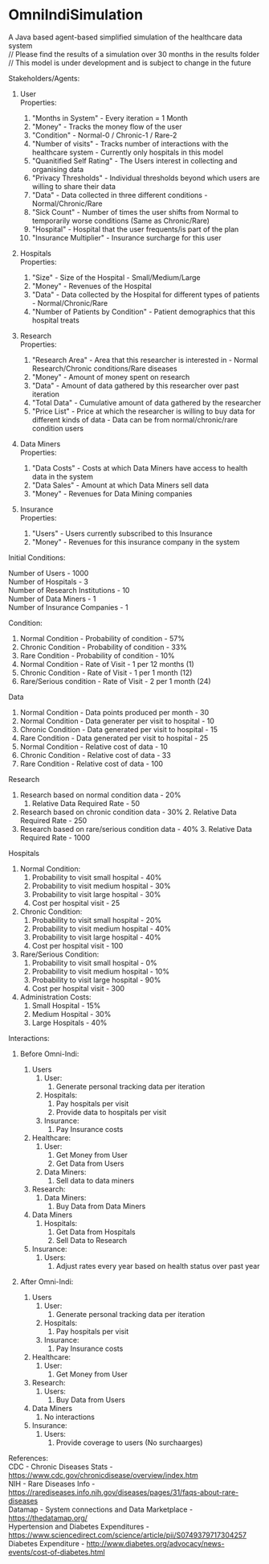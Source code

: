 # OmniIndiSimulation
A Java based agent-based simplified simulation of the healthcare data system<br>
// Please find the results of a simulation over 30 months in the results folder<br>
// This model is under development and is subject to change in the future<br>

Stakeholders/Agents:
1. User<br />
    Properties:
    1. "Months in System" - Every iteration = 1 Month
    2. "Money" - Tracks the money flow of the user
    3. "Condition" - Normal-0 / Chronic-1 / Rare-2
    4. "Number of visits" - Tracks number of interactions with the healthcare system - Currently only hospitals in this model
    5. "Quanitified Self Rating" - The Users interest in collecting and organising data
    6. "Privacy Thresholds" - Individual thresholds beyond which users are willing to share their data
    7. "Data" - Data collected in three different conditions - Normal/Chronic/Rare
    8. "Sick Count" - Number of times the user shifts from Normal to temporarily worse conditions (Same as Chronic/Rare)
    9. "Hospital" - Hospital that the user frequents/is part of the plan
    10. "Insurance Multiplier" - Insurance surcharge for this user

2. Hospitals<br />
    Properties:
    1. "Size" - Size of the Hospital - Small/Medium/Large
    2. "Money" - Revenues of the Hospital
    3. "Data" - Data collected by the Hospital for different types of patients - Normal/Chronic/Rare
    4. "Number of Patients by Condition" - Patient demographics that this hospital treats

3. Research<br />
    Properties:
    1. "Research Area" - Area that this researcher is interested in - Normal Research/Chronic conditions/Rare diseases
    2. "Money" - Amount of money spent on research
    3. "Data" - Amount of data gathered by this researcher over past iteration
    4. "Total Data" - Cumulative amount of data gathered by the researcher
    5. "Price List" - Price at which the researcher is willing to buy data for different kinds of data - Data can be from normal/chronic/rare condition users

4. Data Miners<br />
    Properties:
    1. "Data Costs" - Costs at which Data Miners have access to health data in the system
    2. "Data Sales" - Amount at which Data Miners sell data
    3. "Money" - Revenues for Data Mining companies

5. Insurance<br />
    Properties:
    1. "Users" - Users currently subscribed to this Insurance
    2. "Money" - Revenues for this insurance company in the system

Initial Conditions:

Number of Users - 1000<br/>
Number of Hospitals - 3<br/>
Number of Research Institutions - 10<br/>
Number of Data Miners - 1<br/>
Number of Insurance Companies - 1<br/>

Condition:
1. Normal Condition - Probability of condition - 57%
2. Chronic Condition - Probability of condition - 33%
3. Rare Condition - Probability of condition - 10%
4. Normal Condition - Rate of Visit - 1 per 12 months (1)
5. Chronic Condition - Rate of Visit - 1 per 1 month (12)
6. Rare/Serious condition - Rate of Visit - 2 per 1 month (24)

Data
1. Normal Condition - Data points produced per month - 30
2. Normal Condition - Data generater per visit to hospital - 10
3. Chronic Condition - Data generated per visit to hospital - 15
4. Rare Condition - Data generated per visit to hospital - 25
5. Normal Condition - Relative cost of data - 10
6. Chronic Condition - Relative cost of data - 33
7. Rare Condition - Relative cost of data - 100

Research
1. Research based on normal condition data - 20%
    1. Relative Data Required Rate - 50
2. Research based on chronic condition data - 30%
    2. Relative Data Required Rate - 250
3. Research based on rare/serious condition data - 40%
    3. Relative Data Required Rate - 1000

Hospitals
1. Normal Condition:
    1. Probability to visit small hospital - 40%
    2. Probability to visit medium hospital - 30%
    3. Probability to visit large hospital - 30%
    4. Cost per hospital visit - 25
2. Chronic Condition:
    1. Probability to visit small hospital - 20%
    2. Probability to visit medium hospital - 40%
    3. Probability to visit large hospital - 40%
    4. Cost per hospital visit - 100
3. Rare/Serious Condition:
    1. Probability to visit small hospital - 0%
    2. Probability to visit medium hospital - 10%
    3. Probability to visit large hospital - 90%
    4. Cost per hospital visit - 300
4. Administration Costs:
    1. Small Hospital - 15%
    2. Medium Hospital - 30%
    3. Large Hospitals - 40%


Interactions:<br>

1. Before Omni-Indi:<br>
    1. Users
        1. User: 
            1. Generate personal tracking data per iteration
        2. Hospitals: 
            1. Pay hospitals per visit
            2. Provide data to hospitals per visit
        3. Insurance:
            1. Pay Insurance costs
    2. Healthcare:
        1. User:
            1. Get Money from User
            2. Get Data from Users
        2. Data Miners:
            1. Sell data to data miners
    3. Research:
        1. Data Miners:
            1. Buy Data from Data Miners
    4. Data Miners
        1. Hospitals:
            1. Get Data from Hospitals
            2. Sell Data to Research
    5. Insurance:
        1. Users:
            1. Adjust rates every year based on health status over past year

2. After Omni-Indi:<br>
    1. Users
        1. User: 
            1. Generate personal tracking data per iteration
        2. Hospitals: 
            1. Pay hospitals per visit
        3. Insurance:
            1. Pay Insurance costs
    2. Healthcare:
        1. User:
            1. Get Money from User
    3. Research:
        1. Users:
            1. Buy Data from Users
    4. Data Miners
        1. No interactions
    5. Insurance:
        1. Users:
            1. Provide coverage to users (No surchaarges)


References:<br>
CDC - Chronic Diseases Stats - https://www.cdc.gov/chronicdisease/overview/index.htm<br>
NIH - Rare Diseases Info - https://rarediseases.info.nih.gov/diseases/pages/31/faqs-about-rare-diseases<br>
Datamap - System connections and Data Marketplace - https://thedatamap.org/<br>
Hypertension and Diabetes Expenditures - https://www.sciencedirect.com/science/article/pii/S0749379717304257<br>
Diabetes Expenditure - http://www.diabetes.org/advocacy/news-events/cost-of-diabetes.html<br>



